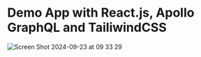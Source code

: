 # Demo App with React.js, Apollo GraphQL and TailiwindCSS 

![Screen Shot 2024-09-23 at 09 33 29](https://github.com/user-attachments/assets/af100dab-3fde-4e64-b20d-2586a6d216e0)
